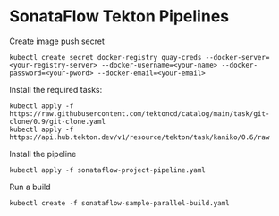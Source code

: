 # SonataFlow Tekton Pipelines

<!--
TODO:
- Document the simple workflow, limitations, what to expect, requirements, and premisses
-->

Create image push secret

```shell
kubectl create secret docker-registry quay-creds --docker-server=<your-registry-server> --docker-username=<your-name> --docker-password=<your-pword> --docker-email=<your-email>
```

Install the required tasks:

```shell
kubectl apply -f https://raw.githubusercontent.com/tektoncd/catalog/main/task/git-clone/0.9/git-clone.yaml
kubectl apply -f https://api.hub.tekton.dev/v1/resource/tekton/task/kaniko/0.6/raw
```

Install the pipeline

```shell
kubectl apply -f sonataflow-project-pipeline.yaml
```

Run a build

```shell
kubectl create -f sonataflow-sample-parallel-build.yaml
```
